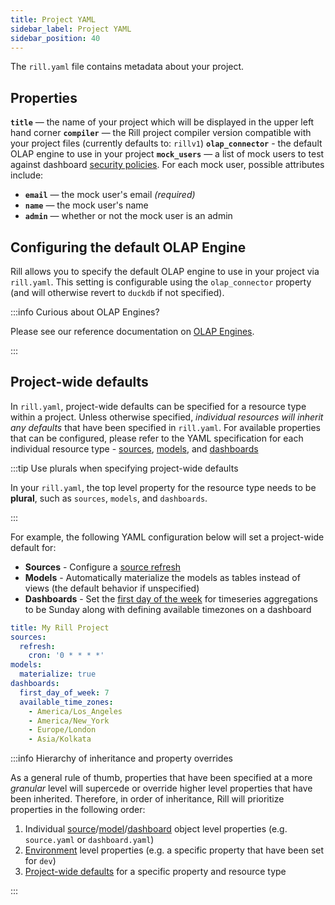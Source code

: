```yaml
---
title: Project YAML
sidebar_label: Project YAML
sidebar_position: 40
---
```


The `rill.yaml` file contains metadata about your project.

## Properties

**`title`** — the name of your project which will be displayed in the upper left hand corner
**`compiler`** — the Rill project compiler version compatible with your project files (currently defaults to: `rillv1`)
**`olap_connector`** - the default OLAP engine to use in your project
**`mock_users`** — a list of mock users to test against dashboard [security policies](../../develop/security). For each mock user, possible attributes include:
  - **`email`** — the mock user's email _(required)_
  - **`name`** — the mock user's name
  - **`admin`** — whether or not the mock user is an admin

## Configuring the default OLAP Engine

Rill allows you to specify the default OLAP engine to use in your project via `rill.yaml`. This setting is configurable using the `olap_connector` property (and will otherwise revert to `duckdb` if not specified). 

:::info Curious about OLAP Engines?

Please see our reference documentation on [OLAP Engines](../olap-engines/olap-engines.md).

:::
 
## Project-wide defaults

In `rill.yaml`, project-wide defaults can be specified for a resource type within a project. Unless otherwise specified, _individual resources will inherit any defaults_ that have been specified in `rill.yaml`. For available properties that can be configured, please refer to the YAML specification for each individual resource type - [sources](sources.md), [models](models.md), and [dashboards](dashboards.md)

:::tip Use plurals when specifying project-wide defaults

In your `rill.yaml`, the top level property for the resource type needs to be **plural**, such as `sources`, `models`, and `dashboards`.

:::

For example, the following YAML configuration below will set a project-wide default for:
- **Sources** - Configure a [source refresh](/build/connect/source-refresh.md) 
- **Models** - Automatically materialize the models as tables instead of views (the default behavior if unspecified)
- **Dashboards** - Set the [first day of the week](dashboards.md) for timeseries aggregations to be Sunday along with defining available timezones on a dashboard

```yaml
title: My Rill Project
sources:
  refresh:
    cron: '0 * * * *'
models:
  materialize: true
dashboards:
  first_day_of_week: 7
  available_time_zones:
    - America/Los_Angeles
    - America/New_York
    - Europe/London
    - Asia/Kolkata
```

:::info Hierarchy of inheritance and property overrides

As a general rule of thumb, properties that have been specified at a more _granular_ level will supercede or override higher level properties that have been inherited. Therefore, in order of inheritance, Rill will prioritize properties in the following order:
1. Individual [source](/reference/project-files/sources.md)/[model](/reference/project-files/models.md)/[dashboard](/reference/project-files/dashboards.md) object level properties (e.g. `source.yaml` or `dashboard.yaml`)
2. [Environment](/docs/build/models/environments.md) level properties (e.g. a specific property that have been set for `dev`)
3. [Project-wide defaults](/reference/project-files/rill-yaml.md#project-wide-defaults) for a specific property and resource type

:::
